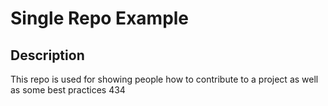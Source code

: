 # Single Repo Example

## Description
This repo is used for showing people how to contribute to a project as well as some best practices
434
